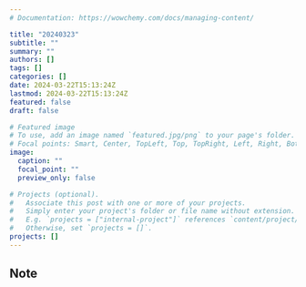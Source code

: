 ```yaml
---
# Documentation: https://wowchemy.com/docs/managing-content/

title: "20240323"
subtitle: ""
summary: ""
authors: []
tags: []
categories: []
date: 2024-03-22T15:13:24Z
lastmod: 2024-03-22T15:13:24Z
featured: false
draft: false

# Featured image
# To use, add an image named `featured.jpg/png` to your page's folder.
# Focal points: Smart, Center, TopLeft, Top, TopRight, Left, Right, BottomLeft, Bottom, BottomRight.
image:
  caption: ""
  focal_point: ""
  preview_only: false

# Projects (optional).
#   Associate this post with one or more of your projects.
#   Simply enter your project's folder or file name without extension.
#   E.g. `projects = ["internal-project"]` references `content/project/deep-learning/index.md`.
#   Otherwise, set `projects = []`.
projects: []
---
```


## Note

